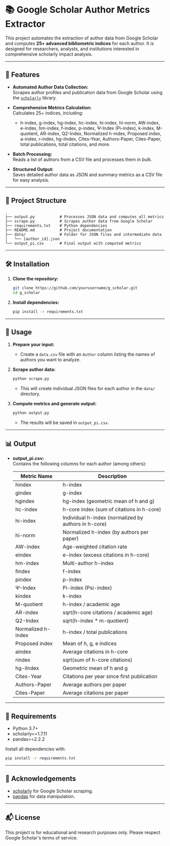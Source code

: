 # 📚 Google Scholar Author Metrics Extractor

This project automates the extraction of author data from Google Scholar and computes **25+ advanced bibliometric indices** for each author. It is designed for researchers, analysts, and institutions interested in comprehensive scholarly impact analysis.

---

## 🚀 Features

- **Automated Author Data Collection:**  
  Scrapes author profiles and publication data from Google Scholar using the [`scholarly`](https://github.com/scholarly-python-package/scholarly) library.

- **Comprehensive Metrics Calculation:**  
  Calculates 25+ indices, including:
  - h-index, g-index, hg-index, hc-index, hi-index, hi-norm, AW-index, e-index, hm-index, f-index, p-index, Ψ-Index (Pi-index), k-index, M-quotient, AR-index, Q2-Index, Normalized h-index, Proposed index, a-index, r-index, hg-iIndex, Cites-Year, Authors-Paper, Cites-Paper, total publications, total citations, and more.

- **Batch Processing:**  
  Reads a list of authors from a CSV file and processes them in bulk.

- **Structured Output:**  
  Saves detailed author data as JSON and summary metrics as a CSV file for easy analysis.

---

## 📂 Project Structure

```
.
├── output.py           # Processes JSON data and computes all metrics
├── scrape.py           # Scrapes author data from Google Scholar
├── requirements.txt    # Python dependencies
├── README.md           # Project documentation
├── data/               # Folder for JSON files and intermediate data
│   └── [author_id].json
└── output_pi.csv       # Final output with computed metrics
```

---

## 🛠️ Installation

1. **Clone the repository:**
   ```sh
   git clone https://github.com/yourusername/g_scholar.git
   cd g_scholar
   ```

2. **Install dependencies:**
   ```sh
   pip install -r requirements.txt
   ```

---

## 📑 Usage

1. **Prepare your input:**
   - Create a `data.csv` file with an `Author` column listing the names of authors you want to analyze.

2. **Scrape author data:**
   ```sh
   python scrape.py
   ```
   - This will create individual JSON files for each author in the `data/` directory.

3. **Compute metrics and generate output:**
   ```sh
   python output.py
   ```
   - The results will be saved in `output_pi.csv`.

---

## 📊 Output

- **output_pi.csv:**  
  Contains the following columns for each author (among others):

  | Metric Name         | Description |
  |---------------------|-------------|
  | hindex              | h-index |
  | gindex              | g-index |
  | hgindex             | hg-index (geometric mean of h and g) |
  | hc-index            | h-core index (sum of citations in h-core) |
  | hi-index            | Individual h-index (normalized by authors in h-core) |
  | hi-norm             | Normalized h-index (by authors per paper) |
  | AW-index            | Age-weighted citation rate |
  | eindex              | e-index (excess citations in h-core) |
  | hm-index            | Multi-author h-index |
  | findex              | f-index |
  | pindex              | p-index |
  | Ψ-Index             | Pi-index (Psi-index) |
  | kindex              | k-index |
  | M-quotient          | h-index / academic age |
  | AR-index            | sqrt(h-core citations / academic age) |
  | Q2-Index            | sqrt(h-index * m-quotient) |
  | Normalized h-index  | h-index / total publications |
  | Proposed index      | Mean of h, g, e indices |
  | aindex              | Average citations in h-core |
  | rindex              | sqrt(sum of h-core citations) |
  | hg-iIndex           | Geometric mean of h and g |
  | Cites-Year          | Citations per year since first publication |
  | Authors-Paper       | Average authors per paper |
  | Cites-Paper         | Average citations per paper |

---

## 📝 Requirements

- Python 3.7+
- scholarly==1.7.11
- pandas==2.2.2

Install all dependencies with:
```sh
pip install -r requirements.txt
```

---

## 🙏 Acknowledgements

- [scholarly](https://github.com/scholarly-python-package/scholarly) for Google Scholar scraping.
- [pandas](https://pandas.pydata.org/) for data manipulation.

---

## 📬 License

This project is for educational and research purposes only. Please respect Google Scholar's terms of service.